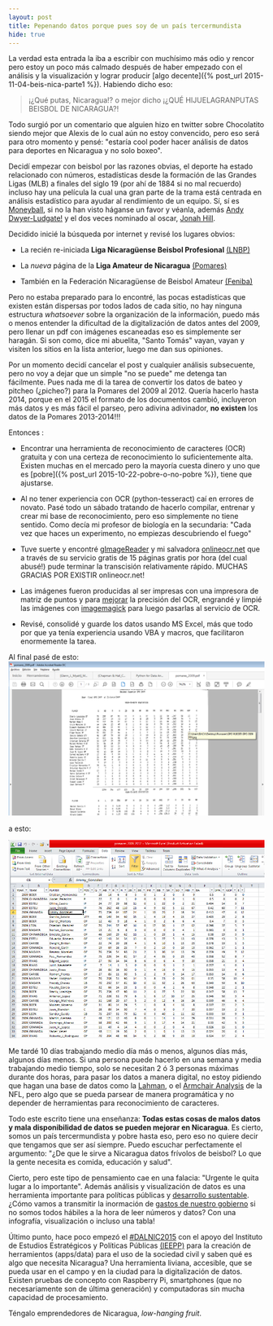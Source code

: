 ```yaml
---
layout: post
title: Pepenando datos porque pues soy de un país tercermundista
hide: true
---
```

La verdad esta entrada la iba a escribir con muchísimo más odio y rencor pero estoy un poco más calmado después de haber empezado con el análisis y la visualización y lograr producir [algo decente]({% post_url 2015-11-04-beis-nica-parte1 %}). Habiendo dicho eso:

> ¡¿Qué putas, Nicaragua!? o mejor dicho ¡¿QUÉ HIJUELAGRANPUTAS BEISBOL DE NICARAGUA?!

Todo surgió por un comentario que alguien hizo en twitter sobre Chocolatito siendo mejor que Alexis de lo cual aún no estoy convencido, pero eso será para otro momento y pensé: "estaría cool poder hacer análisis de datos para deportes en Nicaragua y no solo boxeo".

Decidí empezar con beisbol por las razones obvias, el deporte ha estado relacionado con números, estadísticas desde la formación de las Grandes Ligas (MLB) a finales del siglo 19 (por ahí de 1884 si no mal recuerdo) incluso hay una película la cual una gran parte de la trama está centrada en análisis estadístico para ayudar al rendimiento de un equipo. Sí, sí es [Moneyball](http://en.wikipedia.org/wiki/Moneyball_(film)), si no la han visto háganse un favor y véanla, además [Andy Dwyer-Ludgate!](https://en.wikipedia.org/wiki/Chris_Pratt) y el dos veces nominado al oscar, [Jonah Hill](https://en.wikipedia.org/wiki/Jonah_Hill).

Decidido inicié la búsqueda por internet y revisé los lugares obvios:

* La recién re-iniciada **Liga Nicaragüense Beisbol Profesional** [(LNBP)](http://lbpn.com.ni/)

* La _nueva_ página de la **Liga Amateur de Nicaragua** [ (Pomares)](http://www.beisbolgpo.tk/#)

* También en la Federación Nicaragüense de Beisbol Amateur [ (Feniba)](http://www.feniba.org/)

Pero no estaba preparado para lo encontré, las pocas estadísticas que existen están dispersas por todos lados de cada sitio, no hay ninguna estructura _whatsoever_ sobre la organización de la información, puedo más o menos entender la dificultad de la digitalización de datos antes del 2009, pero llenar un pdf con imágenes escaneadas eso es simplemente ser haragán. Si son como, dice mi abuelita, "Santo Tomás" vayan, vayan y visiten los sitios en la lista anterior, luego me dan sus opiniones.

Por un momento decidí cancelar el post y cualquier análisis subsecuente, pero no voy a dejar que un simple "no se puede" me detenga tan fácilmente. Pues nada me di la tarea de convertir los datos de bateo y pitcheo (¿picheo?) para la Pomares del 2009 al 2012. Quería hacerlo hasta 2014, porque en el 2015 el formato de los documentos cambió, incluyeron más datos y es más fácil el parseo, pero adivina adivinador, **no existen** los datos de la Pomares 2013-2014!!!

Entonces :

+ Encontrar una herramienta de reconocimiento de caracteres (OCR) gratuita y con una certeza de reconocimiento lo suficientemente alta. Existen muchas en el mercado pero la mayoría cuesta dinero y uno que es [pobre]({% post_url 2015-10-22-pobre-o-no-pobre %}), tiene que ajustarse.

+ Al no tener experiencia con OCR (python-tesseract) caí en errores de novato. Pasé todo un sábado tratando de hacerlo compilar, entrenar y crear mi base de reconocimiento, pero eso simplemente no tiene sentido. Como decía mi profesor de biología en la secundaria: "Cada vez que haces un experimento, no empiezas descubriendo el fuego"

+ Tuve suerte y encontré [gImageReader](http://sourceforge.net/projects/gimagereader/) y mi salvadora [onlineocr.net](http://www.onlineocr.net/) que a través de su servicio gratis de 15 páginas gratis por hora (del cual abusé!) pude terminar la transcisión relativamente rápido. MUCHAS GRACIAS POR EXISTIR onlineocr.net!

+ Las imágenes fueron producidas al ser impresas con una impresora de matriz de puntos y para [mejorar](http://usabilityetc.com/2009/01/improve-dot-matrix-ocr-performance-tutorial/) la precisión del OCR, engrandé y limpié las imágenes con [imagemagick](http://www.fmwconcepts.com/imagemagick/textcleaner/) para luego pasarlas al servicio de OCR.

+ Revisé, consolidé y guarde los datos usando MS Excel, más que todo por que ya tenía experiencia usando VBA y macros, que facilitaron enormemente la tarea.

Al final pasé de esto:
![Datos Originales de Pomares](/img/beis/screen_01.png "Eran scans ¬¬")

a esto:

![Datos Finales Pomares](/img/beis/screen_02.png "Algo trabajable :)")

Me tardé 10 días trabajando medio día más o menos, algunos días más, algunos días menos. Si una persona puede hacerlo en una semana y media trabajando medio tiempo, solo se necesitan 2 ó 3 personas máximas durante dos horas, para pasar los datos a manera digital, no estoy pidiendo que hagan una base de datos como la [Lahman](http://www.seanlahman.com/baseball-archive/statistics/), o el [Armchair Analysis](http://armchairanalysis.com/) de la NFL, pero algo que se pueda parsear de manera programática y no depender de herramientas para reconocimiento de caracteres.  

Todo este escrito tiene una enseñanza: **Todas estas cosas de malos datos y mala disponibilidad de datos se pueden mejorar en Nicaragua**. Es cierto, somos un país tercermundista y pobre hasta eso, pero eso no quiere decir que tengamos que ser así siempre. Puedo escuchar perfectamente el argumento: "¿De que le sirve a Nicaragua datos frívolos de beisbol? Lo que la gente necesita es comida, educación y salud".

Cierto, pero este tipo de pensamiento cae en una falacia: "Urgente le quita lugar a lo importante". Además análisis y visualización de datos es una herramienta importante para políticas públicas y [desarrollo sustentable](http://blogs.iadb.org/ciudadessostenibles/2015/11/03/urban-dashboard/). ¿Cómo vamos a transmitir la inormación de [gastos de nuestro gobierno](https://twitter.com/laprensa/status/661606399907090432) si no somos todos hábiles a la hora de leer números y datos? Con una infografía, visualización o incluso una tabla!   

Último punto, hace poco empezó el [#DALNIC2015](https://twitter.com/hashtag/DALNIC2015?src=hash) con el apoyo del Instituto de Estudios Estratégicos y Políticas Públicas [(IEEPP)](https://twitter.com/ieepp) para la creación de herramientos (apps/data) para el uso de la sociedad civil y saben qué es algo que necesita Nicaragua? Una herramienta liviana, accesible, que se pueda usar en el campo y en la ciudad para la digitalización de datos. Existen pruebas de concepto con Raspberry Pi, smartphones (que no necesariamente son de última generación) y computadoras sin mucha capacidad de procesamiento.

Téngalo emprendedores de Nicaragua, _low-hanging fruit_.